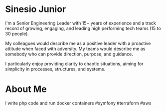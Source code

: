 # Sinesio Junior

I'm a Senior Engineering Leader with 15+ years of experience and a track record of growing, engaging, and leading high performing tech teams (15 to 30 people).

My colleagues would describe me as a positive leader with a proactive attitude when faced with adversity. My teams would describe me as somebody who can provide direction, purpose, and guidance.

I particularly enjoy providing clarity to chaotic situations, aiming for simplicity in processes, structures, and systems.


# About Me

I write php code and run docker containers #symfony #terraform #aws 

